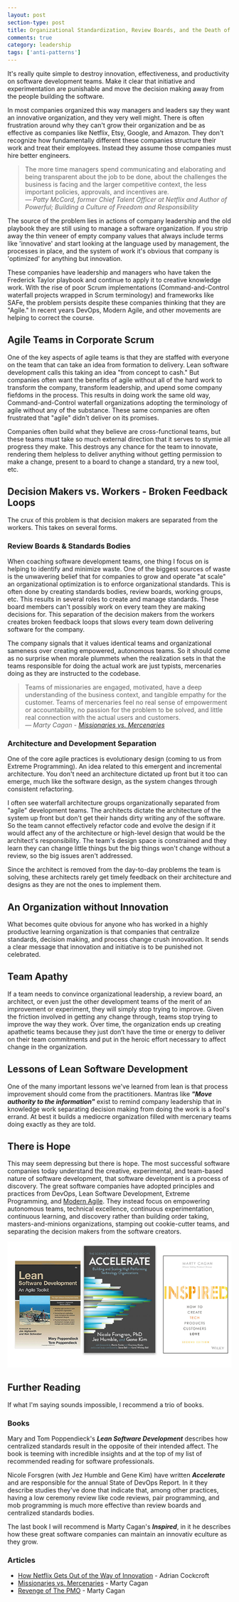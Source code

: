 ```yaml
---
layout: post
section-type: post
title: Organizational Standardization, Review Boards, and the Death of Innovation 
comments: true
category: leadership
tags: ['anti-patterns']
---
```


It's really quite simple to destroy innovation, effectiveness, and productivity on software development teams. Make it clear that initiative and experimentation are punishable and move the decision making away from the people building the software.

In most companies organized this way managers and leaders say they want an innovative organization, and they very well might. There is often frustration around why they can't grow their organization and be as effective as companies like Netflix, Etsy, Google, and Amazon. They don't recognize how fundamentally different these companies structure their work and treat their employees. Instead they assume those companies must hire better engineers.

> The more time managers spend communicating and elaborating and being transparent about the job to be done, about the challenges the business is facing and the larger competitive context, the less important policies, approvals, and incentives are.    
> _&mdash; Patty McCord, former Chief Talent Officer at Netflix and Author of Powerful; Building a Culture of Freedom and Responsibility_

The source of the problem lies in actions of company leadership and the old playbook they are still using to manage a software organization. If you strip away the thin veneer of empty company values that always include terms like 'innovative' and start looking at the language used by management, the processes in place, and the system of work it's obvious that company is 'optimized' for anything but innovation.

These companies have leadership and managers who have taken the Frederick Taylor playbook and continue to apply it to creative knowledge work. With the rise of poor Scrum implementations (Command-and-Control waterfall projects wrapped in Scrum terminology) and frameworks like SAFe, the problem persists despite these companies thinking that they are "Agile." In recent years DevOps, Modern Agile, and other movements are helping to correct the course. 

## Agile Teams in Corporate Scrum

One of the key aspects of agile teams is that they are staffed with everyone on the team that can take an idea from formation to delivery. Lean software development calls this taking an idea "from concept to cash." But companies often want the benefits of agile without all of the hard work to transform the company, transform leadership, and upend some company fiefdoms in the process. This results in doing work the same old way, Command-and-Control waterfall organizations adopting the terminology of agile without any of the substance. These same companies are often frustrated that "agile" didn't deliver on its promises.

Companies often build what they believe are cross-functional teams, but these teams must take so much external direction that it serves to stymie all progress they make. This destroys any chance for the team to innovate, rendering them helpless to deliver anything without getting permission to make a change, present to a board to change a standard, try a new tool, etc.

## Decision Makers vs. Workers - Broken Feedback Loops
The crux of this problem is that decision makers are separated from the workers. This takes on several forms. 

### Review Boards & Standards Bodies
When coaching software development teams, one thing I focus on is helping to identify and minimize waste. One of the biggest sources of waste is the unwavering belief that for companies to grow and operate "at scale" an organizational optimization is to enforce organizational standards. This is often done by creating standards bodies, review boards, working groups, etc. This results in several roles to create and manage standards. These board members can't possibly work on every team they are making decisions for. This separation of the decision makers from the workers creates broken feedback loops that slows every team down delivering software for the company.  

The company signals that it values identical teams and organizational sameness over creating empowered, autonomous teams. So it should come as no surprise when morale plummets when the realization sets in that the teams responsible for doing the actual work are just typists, mercenaries doing as they are instructed to the codebase. 

> Teams of missionaries are engaged, motivated, have a deep understanding of the business context, and tangible empathy for the customer. Teams of mercenaries feel no real sense of empowerment or accountability, no passion for the problem to be solved, and little real connection with the actual users and customers.     
> _&mdash; Marty Cagan - [Missionaries vs. Mercenaries](https://svpg.com/missionaries-vs-mercenaries/)_

### Architecture and Development Separation

One of the core agile practices is evolutionary design (coming to us from Extreme Programming). An idea related to this emergent and incremental architecture. You don't need an architecture dictated up front but it too can emerge, much like the software design, as the system changes through consistent refactoring. 

I often see waterfall architecture groups organizationally separated from "agile" development teams. The architects dictate the architecture of the system up front but don't get their hands dirty writing any of the software. So the team cannot effectively refactor code and evolve the design if it would affect any of the architecture or high-level design that would be the architect's responsibility. The team's design space is constrained and they learn they can change little things but the big things won't change without a review, so the big issues aren't addressed. 

Since the architect is removed from the day-to-day problems the team is solving, these architects rarely get timely feedback on their architecture and designs as they are not the ones to implement them. 

## An Organization without Innovation

What becomes quite obvious for anyone who has worked in a highly productive learning organization is that companies that centralize standards, decision making, and process change crush innovation. It sends a clear message that innovation and initiative is to be punished not celebrated. 

## Team Apathy
If a team needs to convince organizational leadership, a review board, an architect, or even just the other development teams of the merit of an improvement or experiment, they will simply stop trying to improve. Given the friction involved in getting any change through, teams stop trying to improve the way they work. Over time, the organization ends up creating apathetic teams because they just don’t have the time or energy to deliver on their team commitments and put in the heroic effort necessary to affect change in the organization.

## Lessons of Lean Software Development
One of the many important lessons we've learned from lean is that process improvement should come from the practitioners. Mantras like **_"Move authority to the information"_** exist to remind company leadership that in knowledge work separating decision making from doing the work is a fool's errand. At best it builds a mediocre organization filled with mercenary teams doing exactly as they are told. 

## There is Hope

This may seem depressing but there is hope. The most successful software companies today understand the creative, experimental, and team-based nature of software development, that software development is a process of discovery. The great software companies have adopted principles and practices from DevOps, Lean Software Development, Extreme Programming, and [Modern Agile](http://www.modernagile.org). They instead focus on empowering autonomous teams, technical excellence, continuous experimentation, continuous learning, and discovery rather than building order taking, masters-and-minions organizations, stamping out cookie-cutter teams, and separating the decision makers from the software creators.

<img src="/img/book-trio-small.png" alt="books about high quality teams" class="img-responsive" />

## Further Reading
If what I'm saying sounds impossible, I recommend a trio of books. 

### Books 
Mary and Tom Poppendieck's _**Lean Software Development**_ describes how centralized standards result in the opposite of their intended affect. The book is teeming with incredible insights and at the top of my list of recommended reading for software professionals.

Nicole Forsgren (with Jez Humble and Gene Kim) have written _**Accelerate**_ and are responsible for the annual State of DevOps Report. In it they describe studies they've done that indicate that, among other practices, having a low ceremony review like code reviews, pair programming, and mob programming is much more effective than review boards and centralized standards bodies. 

The last book I will recommend is Marty Cagan's _**Inspired**_, in it he describes how these great software companies can maintain an innovativ eculture as they grow. 

### Articles

* [How Netflix Gets Out of the Way of Innovation](http://perfcap.blogspot.com/2011/12/how-netflix-gets-out-of-way-of.html) - Adrian Cockcroft
* [Missionaries vs. Mercenaries](https://svpg.com/missionaries-vs-mercenaries/) - Marty Cagan
* [Revenge of The PMO](https://svpg.com/revenge-of-the-pmo/) - Marty Cagan

